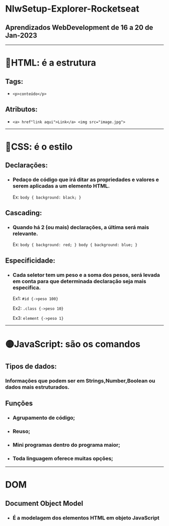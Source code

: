 # **NlwSetup-Explorer-Rocketseat**
## Aprendizados WebDevelopment de 16 a 20 de Jan-2023
 ___
# **🔴HTML: é a estrutura**
## **Tags:**
* `<p>conteúdo</p>`

## **Atributos:**
* `<a> href"link aqui">Link</a>
<img src="image.jpg">`
 ___
# **🔵CSS: é o estilo**
## **Declarações:**
* ### Pedaço de código que irá ditar as propriedades e valores e serem aplicadas a um elemento HTML.

  Ex: ` body {
        background: black;
    } `

## **Cascading:**
* ### Quando há 2 (ou mais) declarações, a última será mais relevante.

  Ex: ` body {
        background: red;
  }
        body {
        background: blue;
  } `

## **Especificidade:**
* ### Cada seletor tem um peso e a soma dos pesos, será levada em conta para que determinada declaração seja mais especifica.

  Ex1: `#id {->peso 100}`

  Ex2: `.class {->peso 10}`

  Ex3: `element {->peso 1}` 
 ___
 # **🟡JavaScript: são os comandos**
## **Tipos de dados:**
### Informações que podem ser em **Strings**,**Number**,**Boolean** ou dados mais estruturados.
## **Funções**
* ### Agrupamento de código;
* ### Reuso;
* ### Mini programas dentro do programa maior;
* ### Toda linguagem oferece muitas opções; 
 ___
# **DOM**
## **Document Object Model**
* ###  É a modelagem dos elementos HTML em objeto JavaScript
